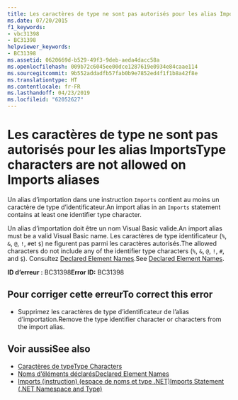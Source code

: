 ```yaml
---
title: Les caractères de type ne sont pas autorisés pour les alias Imports
ms.date: 07/20/2015
f1_keywords:
- vbc31398
- BC31398
helpviewer_keywords:
- BC31398
ms.assetid: 0620669d-b529-49f3-9deb-aeda4dacc58a
ms.openlocfilehash: 009b72c6045ee00dce1287619e0934e84caae114
ms.sourcegitcommit: 9b552addadfb57fab0b9e7852ed4f1f1b8a42f8e
ms.translationtype: HT
ms.contentlocale: fr-FR
ms.lasthandoff: 04/23/2019
ms.locfileid: "62052627"
---
```

# <a name="type-characters-are-not-allowed-on-imports-aliases"></a><span data-ttu-id="c0759-102">Les caractères de type ne sont pas autorisés pour les alias Imports</span><span class="sxs-lookup"><span data-stu-id="c0759-102">Type characters are not allowed on Imports aliases</span></span>
<span data-ttu-id="c0759-103">Un alias d’importation dans une instruction `Imports` contient au moins un caractère de type d’identificateur.</span><span class="sxs-lookup"><span data-stu-id="c0759-103">An import alias in an `Imports` statement contains at least one identifier type character.</span></span>  
  
 <span data-ttu-id="c0759-104">Un alias d’importation doit être un nom Visual Basic valide.</span><span class="sxs-lookup"><span data-stu-id="c0759-104">An import alias must be a valid Visual Basic name.</span></span> <span data-ttu-id="c0759-105">Les caractères de type identificateur (`%`, `&`, `@`, `!`, `#`et `$`) ne figurent pas parmi les caractères autorisés.</span><span class="sxs-lookup"><span data-stu-id="c0759-105">The allowed characters do not include any of the identifier type characters (`%`, `&`, `@`, `!`, `#`, and `$`).</span></span> <span data-ttu-id="c0759-106">Consultez [Declared Element Names](../../visual-basic/programming-guide/language-features/declared-elements/declared-element-names.md).</span><span class="sxs-lookup"><span data-stu-id="c0759-106">See [Declared Element Names](../../visual-basic/programming-guide/language-features/declared-elements/declared-element-names.md).</span></span>  
  
 <span data-ttu-id="c0759-107">**ID d’erreur :** BC31398</span><span class="sxs-lookup"><span data-stu-id="c0759-107">**Error ID:** BC31398</span></span>  
  
## <a name="to-correct-this-error"></a><span data-ttu-id="c0759-108">Pour corriger cette erreur</span><span class="sxs-lookup"><span data-stu-id="c0759-108">To correct this error</span></span>  
  
- <span data-ttu-id="c0759-109">Supprimez les caractères de type d’identificateur de l’alias d’importation.</span><span class="sxs-lookup"><span data-stu-id="c0759-109">Remove the type identifier character or characters from the import alias.</span></span>  
  
## <a name="see-also"></a><span data-ttu-id="c0759-110">Voir aussi</span><span class="sxs-lookup"><span data-stu-id="c0759-110">See also</span></span>

- [<span data-ttu-id="c0759-111">Caractères de type</span><span class="sxs-lookup"><span data-stu-id="c0759-111">Type Characters</span></span>](../../visual-basic/programming-guide/language-features/data-types/type-characters.md)
- [<span data-ttu-id="c0759-112">Noms d’éléments déclarés</span><span class="sxs-lookup"><span data-stu-id="c0759-112">Declared Element Names</span></span>](../../visual-basic/programming-guide/language-features/declared-elements/declared-element-names.md)
- [<span data-ttu-id="c0759-113">Imports (instruction) (espace de noms et type .NET)</span><span class="sxs-lookup"><span data-stu-id="c0759-113">Imports Statement (.NET Namespace and Type)</span></span>](../../visual-basic/language-reference/statements/imports-statement-net-namespace-and-type.md)
